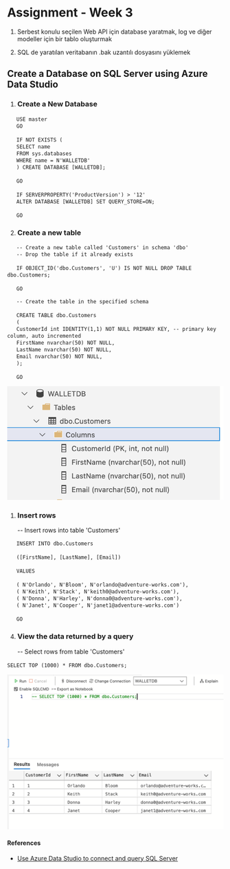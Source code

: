 # Assignment - Week 3

1. Serbest konulu seçilen Web API için database yaratmak, log ve diğer modeller için bir tablo oluşturmak

2. SQL de yaratılan veritabanın .bak uzantılı dosyasını yüklemek

## Create a Database on SQL Server using Azure Data Studio

1. ### Create a New Database

```
   USE master
   GO

   IF NOT EXISTS (
   SELECT name
   FROM sys.databases
   WHERE name = N'WALLETDB'
   ) CREATE DATABASE [WALLETDB];

   GO

   IF SERVERPROPERTY('ProductVersion') > '12'
   ALTER DATABASE [WALLETDB] SET QUERY_STORE=ON;

   GO

```

2. ### Create a new table

```
   -- Create a new table called 'Customers' in schema 'dbo'
   -- Drop the table if it already exists

   IF OBJECT_ID('dbo.Customers', 'U') IS NOT NULL DROP TABLE dbo.Customers;

   GO
```

```
   -- Create the table in the specified schema

   CREATE TABLE dbo.Customers
   (
   CustomerId int IDENTITY(1,1) NOT NULL PRIMARY KEY, -- primary key column, auto incremented
   FirstName nvarchar(50) NOT NULL,
   LastName nvarchar(50) NOT NULL,
   Email nvarchar(50) NOT NULL,
   );

   GO
```

![select](img/customers-table-columns.png)

1. ### Insert rows

   -- Insert rows into table 'Customers'

```
   INSERT INTO dbo.Customers

   ([FirstName], [LastName], [Email])

   VALUES

   ( N'Orlando', N'Bloom', N'orlando@adventure-works.com'),
   ( N'Keith', N'Stack', N'keith0@adventure-works.com'),
   ( N'Donna', N'Harley', N'donna0@adventure-works.com'),
   ( N'Janet', N'Cooper', N'janet1@adventure-works.com')

   GO
```

4. ### View the data returned by a query

   -- Select rows from table 'Customers'

<code>SELECT TOP (1000) \* FROM dbo.Customers;</code>

![select](img/select-customers.png)

#### References

- [Use Azure Data Studio to connect and query SQL Server](https://docs.microsoft.com/en-us/sql/azure-data-studio/quickstart-sql-server?view=sql-server-ver15)
